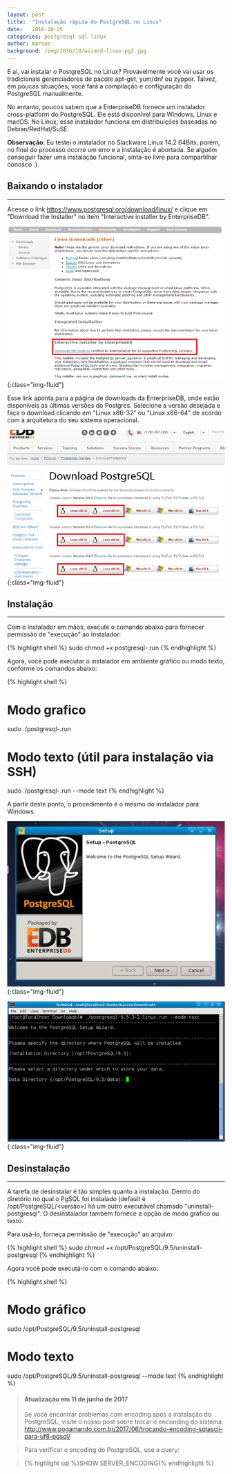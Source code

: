 ```yaml
---
layout: post
title:  "Instalação rápida do PostgreSQL no Linux"
date:   2016-10-25
categories: postgresql sql linux
author: marcos
background: /img/2016/10/wizard-linux-pg2.jpg
---
```

E ai, vai instalar o PostgreSQL no Linux? Provavelmente você vai usar os tradicionais gerenciadores de pacote apt-get, yum/dnf ou zypper. Talvez, em poucas situações, você fará a compilação e configuração do PostgreSQL manualmente.

No entanto, poucos sabem que a EnterpriseDB fornece um instalador cross-platform do PostgreSQL. Ele está disponível para Windows, Linux e macOS. No Linux, esse instalador funciona em distribuições baseadas no Debian/RedHat/SuSE.

**Observação**: Eu testei o instalador no Slackware Linux 14.2 64Bits, porém, no final do processo ocorre um erro e a instalação é abortada. Se alguém conseguir fazer uma instalação funcional, sinta-se livre para compartilhar conosco :).

## Baixando o instalador
------

Acesse o link <https://www.postgresql.org/download/linux/> e clique em "Download the Installer" no item "Interactive installer by EnterpriseDB".

![download-pg-linux1](/img/2016/10/download-pg-linux1.jpg){:class="img-fluid"}

Esse link aponta para a página de downloads da EnterpriseDB, onde estão disponíveis as últimas versões do Postgres. Selecione a versão desejada e faça o download clicando em "Linux x86-32" ou "Linux x86-64" de acordo com a arquitetura do seu sistema operacional.

![download-pg-linux2](/img/2016/10/download-pg-linux2.jpg){:class="img-fluid"}

## Instalação
------

Com o instalador em mãos, execute o comando abaixo para fornecer permissão de "execução" ao instalador:

{% highlight shell %}
sudo chmod +x postgresql-<versao-so-arquitetura>.run
{% endhighlight %}

Agora, você pode executar o instalador em ambiente gráfico ou modo texto, conforme os comandos abaixo:

{% highlight shell %}
# Modo grafico
sudo ./postgresql-<versao-so-arquitetura>.run

# Modo texto (útil para instalação via SSH)
sudo ./postgresql-<versao-so-arquitetura>.run --mode text
{% endhighlight %}

A partir deste ponto, o procedimento é o mesmo do instalador para Windows.

![wizard-linux-pg1.jpg](/img/2016/10/wizard-linux-pg1.jpg 'Instalador em ambiente gráfico'){:class="img-fluid"}

![wizard-linux-pg2](/img/2016/10/wizard-linux-pg2.jpg 'Instalador em modo texto'){:class="img-fluid"}

## Desinstalação
------
A tarefa de desinstalar é tão simples quanto a instalação. Dentro do diretório no qual o PgSQL foi instalado (default é /opt/PostgreSQL/<versão>) há um outro executável chamado "uninstall-postgresql". O desinstalador também fornece a opção de modo gráfico ou texto.

Para usá-lo, forneça permissão de "execução" ao arquivo:

{% highlight shell %}
sudo chmod +x /opt/PostgreSQL/9.5/uninstall-postgresql
{% endhighlight %}

Agora você pode executá-lo com o comando abaixo:

{% highlight shell %}
# Modo gráfico
sudo /opt/PostgreSQL/9.5/uninstall-postgresql

# Modo texto
sudo /opt/PostgreSQL/9.5/uninstall-postgresql --mode text
{% endhighlight %}

> #### Atualização em 11 de junho de 2017
> Se você encontrar problemas com encoding após a instalação do PostgreSQL, visite o nosso post sobre trocar o enconding do sistema: <http://www.pogamando.com.br/2017/06/trocando-encoding-sqlascii-para-uf8-pgsql/>

> Para verificar o encoding do PostgreSQL, use a query:

> {% highlight sql %}SHOW SERVER_ENCODING{% endhighlight %}
